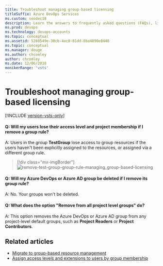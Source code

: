 ```yaml
---
title: Troubleshoot managing group-based licensing
titleSuffix: Azure DevOps Services
ms.custom: seodec18
description: Learn the answers to frequently asked questions (FAQs), like how to remove a group, remove a group rule, and how user access level and project membership is affected.
ms.prod: devops
ms.technology: devops-accounts
ms.topic: conceptual
ms.assetid: 5288549e-30cb-4ac0-81dd-8ba4890e8448
ms.topic: conceptual
ms.manager: douge
ms.author: chcomley
author: chcomley
ms.date: 12/06/2018
monikerRange: 'vsts'
---
```


# Troubleshoot managing group-based licensing

[!INCLUDE [version-vsts-only](../../_shared/version-vsts-only.md)]

#### Q: Will my users lose their access level and project membership if I remove a group rule?

A: Users in the group **TestGroup** lose access to group resources if the users haven't been explicitly assigned to the resources, or assigned via a different group rule.

> [!div class="mx-imgBorder"]
![remove-test-group-group-rule-managing_group-based-licensing](_img/faq/remove-test-group-rule.png)

#### Q: Will my Azure DevOps or Azure AD group be deleted if I remove its group rule?

A: No. Your groups won't be deleted.

#### Q: What does the option "Remove <group> from all project level groups" do?

A: This option removes the Azure DevOps or Azure AD group from any project-level default groups, such as **Project Readers** or **Project Contributors**.

## Related articles

- [Migrate to group-based resource management](migrate-to-group-based-resource-management-in-vsts.md)
- [Assign access levels and extensions to users by group membership](assign-access-levels-and-extensions-by-group-membership.md)